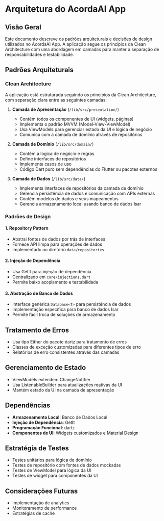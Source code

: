 # Arquitetura do AcordaAI App

## Visão Geral

Este documento descreve os padrões arquiteturais e decisões de design utilizados no AcordaAI App. A aplicação segue os princípios da Clean Architecture com uma abordagem em camadas para manter a separação de responsabilidades e testabilidade.

## Padrões Arquiteturais

### Clean Architecture

A aplicação está estruturada seguindo os princípios da Clean Architecture, com separação clara entre as seguintes camadas:

1. **Camada de Apresentação** (`/lib/src/presentation/`)

   - Contém todos os componentes de UI (widgets, páginas)
   - Implementa o padrão MVVM (Model-View-ViewModel)
   - Usa ViewModels para gerenciar estado da UI e lógica de negócio
   - Comunica com a camada de domínio através de repositórios

2. **Camada de Domínio** (`/lib/src/domain/`)

   - Contém a lógica de negócio e regras
   - Define interfaces de repositórios
   - Implementa casos de uso
   - Código Dart puro sem dependências do Flutter ou pacotes externos

3. **Camada de Dados** (`/lib/src/data/`)
   - Implementa interfaces de repositórios da camada de domínio
   - Gerencia persistência de dados e comunicação com APIs externas
   - Contém modelos de dados e seus mapeamentos
   - Gerencia armazenamento local usando banco de dados Isar

### Padrões de Design

#### 1. Repository Pattern

- Abstrai fontes de dados por trás de interfaces
- Fornece API limpa para operações de dados
- Implementado no diretório `data/repositories`

#### 2. Injeção de Dependência

- Usa GetIt para injeção de dependência
- Centralizado em `core/injections.dart`
- Permite baixo acoplamento e testabilidade

#### 3. Abstração de Banco de Dados

- Interface genérica `Database<T>` para persistência de dados
- Implementação específica para banco de dados Isar
- Permite fácil troca de soluções de armazenamento

## Tratamento de Erros

- Usa tipo Either do pacote dartz para tratamento de erros
- Classes de exceção customizadas para diferentes tipos de erro
- Relatórios de erro consistentes através das camadas

## Gerenciamento de Estado

- ViewModels extendem ChangeNotifier
- Usa ListenableBuilder para atualizações reativas da UI
- Mantém estado da UI na camada de apresentação

## Dependências

- **Armazenamento Local**: Banco de Dados Local
- **Injeção de Dependência**: GetIt
- **Programação Funcional**: dartz
- **Componentes de UI**: Widgets customizados e Material Design

## Estratégia de Testes

- Testes unitários para lógica de domínio
- Testes de repositório com fontes de dados mockadas
- Testes de ViewModel para lógica da UI
- Testes de widget para componentes da UI

## Considerações Futuras

- Implementação de analytics
- Monitoramento de performance
- Estratégias de cache
